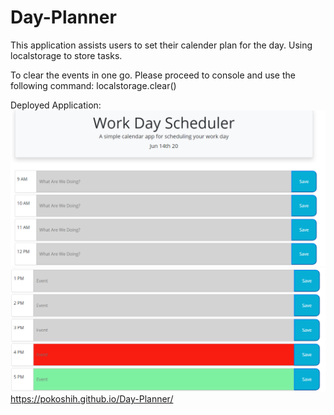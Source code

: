 # Day-Planner

This application assists users to set their calender plan for the day.
Using localstorage to store tasks.

To clear the events in one go.
Please proceed to console and use the following command:
localstorage.clear()


Deployed Application:
<img src="Assets/example.png">
<img src="Assets/example2.png">
https://pokoshih.github.io/Day-Planner/